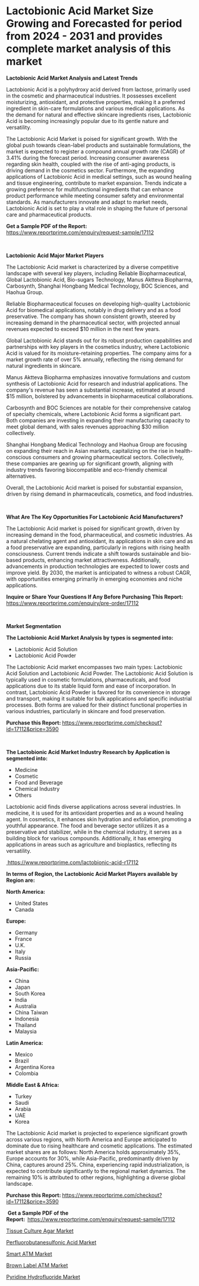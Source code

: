 <p><h1>Lactobionic Acid Market Size Growing and Forecasted for period from 2024 - 2031 and provides complete market analysis of this market</h1></p><p><strong>Lactobionic Acid Market Analysis and Latest Trends</strong></p>
<p><p>Lactobionic Acid is a polyhydroxy acid derived from lactose, primarily used in the cosmetic and pharmaceutical industries. It possesses excellent moisturizing, antioxidant, and protective properties, making it a preferred ingredient in skin-care formulations and various medical applications. As the demand for natural and effective skincare ingredients rises, Lactobionic Acid is becoming increasingly popular due to its gentle nature and versatility.</p><p>The Lactobionic Acid Market is poised for significant growth. With the global push towards clean-label products and sustainable formulations, the market is expected to register a compound annual growth rate (CAGR) of 3.41% during the forecast period. Increasing consumer awareness regarding skin health, coupled with the rise of anti-aging products, is driving demand in the cosmetics sector. Furthermore, the expanding applications of Lactobionic Acid in medical settings, such as wound healing and tissue engineering, contribute to market expansion. Trends indicate a growing preference for multifunctional ingredients that can enhance product performance while meeting consumer safety and environmental standards. As manufacturers innovate and adapt to market needs, Lactobionic Acid is set to play a vital role in shaping the future of personal care and pharmaceutical products.</p></p>
<p><strong>Get a Sample PDF of the Report:&nbsp;</strong> <a href="https://www.reportprime.com/enquiry/request-sample/17112?utm_campaign=1847&utm_medium=2&utm_source=Github&utm_content=ia&utm_term=24112024&utm_id=lactobionic-acid">https://www.reportprime.com/enquiry/request-sample/17112</a></p>
<p>&nbsp;</p>
<p><strong>Lactobionic Acid Major Market Players</strong></p>
<p><p>The Lactobionic Acid market is characterized by a diverse competitive landscape with several key players, including Reliable Biopharmaceutical, Global Lactobionic Acid, Bio-sugars Technology, Manus Aktteva Biopharma, Carbosynth, Shanghai Hongbang Medical Technology, BOC Sciences, and Haohua Group. </p><p>Reliable Biopharmaceutical focuses on developing high-quality Lactobionic Acid for biomedical applications, notably in drug delivery and as a food preservative. The company has shown consistent growth, steered by increasing demand in the pharmaceutical sector, with projected annual revenues expected to exceed $10 million in the next few years.</p><p>Global Lactobionic Acid stands out for its robust production capabilities and partnerships with key players in the cosmetics industry, where Lactobionic Acid is valued for its moisture-retaining properties. The company aims for a market growth rate of over 5% annually, reflecting the rising demand for natural ingredients in skincare.</p><p>Manus Aktteva Biopharma emphasizes innovative formulations and custom synthesis of Lactobionic Acid for research and industrial applications. The company's revenue has seen a substantial increase, estimated at around $15 million, bolstered by advancements in biopharmaceutical collaborations.</p><p>Carbosynth and BOC Sciences are notable for their comprehensive catalog of specialty chemicals, where Lactobionic Acid forms a significant part. Both companies are investing in expanding their manufacturing capacity to meet global demand, with sales revenues approaching $30 million collectively.</p><p>Shanghai Hongbang Medical Technology and Haohua Group are focusing on expanding their reach in Asian markets, capitalizing on the rise in health-conscious consumers and growing pharmaceutical sectors. Collectively, these companies are gearing up for significant growth, aligning with industry trends favoring biocompatible and eco-friendly chemical alternatives.</p><p>Overall, the Lactobionic Acid market is poised for substantial expansion, driven by rising demand in pharmaceuticals, cosmetics, and food industries.</p></p>
<p>&nbsp;</p>
<p><strong>What Are The Key Opportunities For Lactobionic Acid Manufacturers?</strong></p>
<p><p>The Lactobionic Acid market is poised for significant growth, driven by increasing demand in the food, pharmaceutical, and cosmetic industries. As a natural chelating agent and antioxidant, its applications in skin care and as a food preservative are expanding, particularly in regions with rising health consciousness. Current trends indicate a shift towards sustainable and bio-based products, enhancing market attractiveness. Additionally, advancements in production technologies are expected to lower costs and improve yield. By 2030, the market is anticipated to witness a robust CAGR, with opportunities emerging primarily in emerging economies and niche applications.</p></p>
<p><strong>Inquire or Share Your Questions If Any Before Purchasing This Report:</strong> <a href="https://www.reportprime.com/enquiry/pre-order/17112?utm_campaign=1847&utm_medium=2&utm_source=Github&utm_content=ia&utm_term=24112024&utm_id=lactobionic-acid">https://www.reportprime.com/enquiry/pre-order/17112</a></p>
<p>&nbsp;</p>
<p><strong>Market Segmentation</strong></p>
<p><strong>The Lactobionic Acid Market Analysis by types is segmented into:</strong></p>
<p><ul><li>Lactobionic Acid Solution</li><li>Lactobionic Acid Powder</li></ul></p>
<p><p>The Lactobionic Acid market encompasses two main types: Lactobionic Acid Solution and Lactobionic Acid Powder. The Lactobionic Acid Solution is typically used in cosmetic formulations, pharmaceuticals, and food applications due to its stable liquid form and ease of incorporation. In contrast, Lactobionic Acid Powder is favored for its convenience in storage and transport, making it suitable for bulk applications and specific industrial processes. Both forms are valued for their distinct functional properties in various industries, particularly in skincare and food preservation.</p></p>
<p><strong>Purchase this Report:&nbsp;</strong><a href="https://www.reportprime.com/checkout?id=17112&price=3590&utm_campaign=1847&utm_medium=2&utm_source=Github&utm_content=ia&utm_term=24112024&utm_id=lactobionic-acid">https://www.reportprime.com/checkout?id=17112&price=3590</a></p>
<p>&nbsp;</p>
<p><strong>The Lactobionic Acid Market Industry Research by Application is segmented into:</strong></p>
<p><ul><li>Medicine</li><li>Cosmetic</li><li>Food and Beverage</li><li>Chemical Industry</li><li>Others</li></ul></p>
<p><p>Lactobionic acid finds diverse applications across several industries. In medicine, it is used for its antioxidant properties and as a wound healing agent. In cosmetics, it enhances skin hydration and exfoliation, promoting a youthful appearance. The food and beverage sector utilizes it as a preservative and stabilizer, while in the chemical industry, it serves as a building block for various compounds. Additionally, it has emerging applications in areas such as agriculture and bioplastics, reflecting its versatility.</p></p>
<p><a href="https://www.reportprime.com/lactobionic-acid-r17112?utm_campaign=1847&utm_medium=2&utm_source=Github&utm_content=ia&utm_term=24112024&utm_id=lactobionic-acid">&nbsp;https://www.reportprime.com/lactobionic-acid-r17112</a></p>
<p><strong>In terms of Region, the Lactobionic Acid Market Players available by Region are:</strong></p>
<p>
    <p> <strong> North America: </strong>
        <ul>
            <li>United States</li>
            <li>Canada</li>
        </ul>
        </p> 
    <p> <strong> Europe: </strong>
        <ul>
            <li>Germany</li>
            <li>France</li>
            <li>U.K.</li>
            <li>Italy</li>
            <li>Russia</li>
        </ul>
        </p> 
    <p> <strong> Asia-Pacific: </strong>
        <ul>
            <li>China</li>
            <li>Japan</li>
            <li>South Korea</li>
            <li>India</li>
            <li>Australia</li>
            <li>China Taiwan</li>
            <li>Indonesia</li>
            <li>Thailand</li>
            <li>Malaysia</li>
        </ul>
        </p> 
    <p> <strong> Latin America: </strong>
        <ul>
            <li>Mexico</li>
            <li>Brazil</li>
            <li>Argentina Korea</li>
            <li>Colombia</li>
        </ul>
        </p> 
    <p> <strong> Middle East & Africa: </strong>
        <ul>
            <li>Turkey</li>
            <li>Saudi</li>
            <li>Arabia</li>
            <li>UAE</li>
            <li>Korea</li>
        </ul>
    </p>
    </p>
<p><p>The Lactobionic Acid market is projected to experience significant growth across various regions, with North America and Europe anticipated to dominate due to rising healthcare and cosmetic applications. The estimated market shares are as follows: North America holds approximately 35%, Europe accounts for 30%, while Asia-Pacific, predominantly driven by China, captures around 25%. China, experiencing rapid industrialization, is expected to contribute significantly to the regional market dynamics. The remaining 10% is attributed to other regions, highlighting a diverse global landscape.</p></p>
<p><strong>Purchase this Report: </strong><a href="https://www.reportprime.com/checkout?id=17112&price=3590&utm_campaign=1847&utm_medium=2&utm_source=Github&utm_content=ia&utm_term=24112024&utm_id=lactobionic-acid">https://www.reportprime.com/checkout?id=17112&price=3590</a></p>
<p>&nbsp;<strong>Get a Sample PDF of the Report:&nbsp;&nbsp;</strong><a href="https://www.reportprime.com/enquiry/request-sample/17112?utm_campaign=1847&utm_medium=2&utm_source=Github&utm_content=ia&utm_term=24112024&utm_id=lactobionic-acid">https://www.reportprime.com/enquiry/request-sample/17112</a></p>
<p><strong></strong></p>
<p><p><a href="https://www.linkedin.com/pulse/tissue-culture-agar-market-segmentation-in-depth-analysis-qbdhe?utm_campaign=1847&utm_medium=2&utm_source=Github&utm_content=ia&utm_term=24112024&utm_id=lactobionic-acid">Tissue Culture Agar Market</a></p><p><a href="https://www.linkedin.com/pulse/navigating-global-perfluorobutanesulfonic-acid-market-cqxtf?utm_campaign=1847&utm_medium=2&utm_source=Github&utm_content=ia&utm_term=24112024&utm_id=lactobionic-acid">Perfluorobutanesulfonic Acid Market</a></p><p><a href="https://issuu.com/reportprime-2/docs/smart-atm-market-size-2030.pptx_da3326224445af?utm_campaign=1847&utm_medium=2&utm_source=Github&utm_content=ia&utm_term=24112024&utm_id=lactobionic-acid">Smart ATM Market</a></p><p><a href="https://issuu.com/reportprime-2/docs/brown-label-atm-market-size-2030.pp_28081a653b5066?utm_campaign=1847&utm_medium=2&utm_source=Github&utm_content=ia&utm_term=24112024&utm_id=lactobionic-acid">Brown Label ATM Market</a></p><p><a href="https://www.linkedin.com/pulse/pyridine-hydrofluoride-market-trends-focusing-insight-xdi2f?utm_campaign=1847&utm_medium=2&utm_source=Github&utm_content=ia&utm_term=24112024&utm_id=lactobionic-acid">Pyridine Hydrofluoride Market</a></p></p>